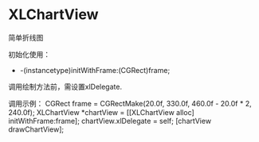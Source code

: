 # XLChartView
简单折线图

初始化使用：
- -(instancetype)initWithFrame:(CGRect)frame;

调用绘制方法前，需设置xlDelegate.

调用示例：
CGRect frame = CGRectMake(20.0f, 330.0f, 460.0f - 20.0f * 2, 240.0f);
XLChartView *chartView = [[XLChartView alloc] initWithFrame:frame];
chartView.xlDelegate = self;
[chartView drawChartView];

